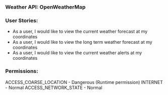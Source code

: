 ### Weather API: OpenWeatherMap

### User Stories:
- As a user, I would like to view the current weather forecast at my coordinates
- As a user, I would like to view the long term weather forecast at my coordinates
- As a user, I would like to view the current weather alerts at my coordinates

### Permissions:
ACCESS_COARSE_LOCATION - Dangerous (Runtime permission)
INTERNET - Normal
ACCESS_NETWORK_STATE - Normal
